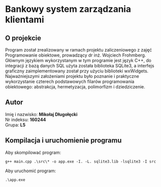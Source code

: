 # Bankowy system zarządzania klientami
## O projekcie
Program został zrealizowany w ramach projektu zaliczeniowego z zajęć Programowanie obiektowe, prowadzący dr inż. Wojciech Frohmberg. Głównym językiem wykorzystanym w tym programie jest język C++, do integracji z bazą danych SQL użyta została biblioteka SQLite3, a interfejs graficzny zaimplementowany został przy użyciu biblioteki wxWidgets. Najważniejszymi założeniami projektu było poznanie i praktyczne wykorzystanie czterech podstawowych filarów programowania obiektowego: abstrakcja, hermetyzacja, polimorfizm i dziedziczenie.
## Autor
Imię i nazwisko: **Mikołaj Długołęcki**<br/>
Nr indeksu: **160244**<br/>
Grupa: **L5**
## Kompilacja i uruchomienie programu
Aby skompilować program:
```
g++ main.cpp .\src\* -o app.exe -I. -L. sqlite3.lib -lsqlite3 -I src
```
Aby uruchomić program:
```
.\app.exe
```